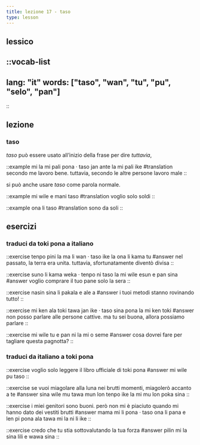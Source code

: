 ```yaml
---
title: lezione 17 - taso 
type: lesson
---
```

## lessico
::vocab-list
---
lang: "it"
words: ["taso", "wan", "tu", "pu", "selo", "pan"]
---
::

## lezione
### taso
*taso* può essere usato all’inizio della frase per dire *tuttavia*,

::example
mi la mi pali pona · taso jan ante la mi pali ike
#translation
secondo me lavoro bene. tuttavia, secondo le altre persone lavoro male
::

si può anche usare *taso* come parola normale.

::example
mi wile e mani taso
#translation
voglio solo soldi
::

::example
ona li taso
#translation
sono da soli
::

## esercizi
### traduci da toki pona a italiano
::exercise
tenpo pini la ma li wan · taso ike la ona li kama tu
#answer
nel passato, la terra era unita. tuttavia, sfortunatamente diventò divisa
::

::exercise
suno li kama weka · tenpo ni taso la mi wile esun e pan sina
#answer
voglio comprare il tuo pane solo la sera
::

::exercise
nasin sina li pakala e ale a
#answer
i tuoi metodi stanno rovinando tutto!
::

::exercise
mi ken ala toki tawa jan ike · taso sina pona la mi ken toki
#answer
non posso parlare alle persone cattive. ma tu sei buona, allora possiamo parlare
::

::exercise
mi wile tu e pan ni la mi o seme
#answer
cosa dovrei fare per tagliare questa pagnotta?
::

### traduci da italiano a toki pona
::exercise
voglio solo leggere il libro ufficiale di toki pona
#answer
mi wile pu taso
::

::exercise
se vuoi miagolare alla luna nei brutti momenti, miagolerò accanto a te
#answer
sina wile mu tawa mun lon tenpo ike la mi mu lon poka sina
::

::exercise
i miei genitori sono buoni. però non mi è piaciuto quando mi hanno dato dei vestiti brutti
#answer
 mama mi li pona · taso ona li pana e len pi pona ala tawa mi la ni li ike 
::

::exercise
credo che tu stia sottovalutando la tua forza
#answer
pilin mi la sina lili e wawa sina
::